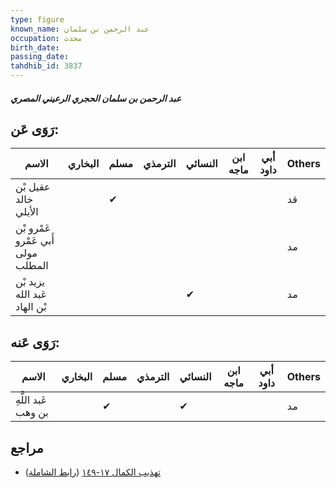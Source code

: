 ```yaml
---
type: figure
known_name: عبد الرحمن بن سلمان
occupation: محدث
birth_date:
passing_date:
tahdhib_id: 3837
---
```

##### عبد الرحمن بن سلمان الحجري الرعيني المصري

## رَوَى عَن:
| الاسم                              | البخاري | مسلم | الترمذي | النسائي | ابن ماجه | أبي داود | Others |
| ---------------------------------- | ------- | ---- | ------- | ------- | -------- | -------- | ------ |
| عقيل بْن خالد الأيلي               |         | ✔    |         |         |          |          | قد     |
| عَمْرو بْن أَبي عَمْرو مولى المطلب |         |      |         |         |          |          | مد     |
| يزيد بْن عَبد الله بْن الهاد       |         |      |         | ✔       |          |          | مد     |
## رَوَى عَنه:
| الاسم               | البخاري | مسلم | الترمذي | النسائي | ابن ماجه | أبي داود | Others |
| ------------------- | ------- | ---- | ------- | ------- | -------- | -------- | ------ |
| عَبد اللَّهِ بن وهب |         | ✔    |         | ✔       |          |          | مد     |
## مراجع
- [تهذيب الكمال ١٧-١٤٩](obsidian://open?vault=Tahdhib-al-Kamal&file=Figures/٣٨٣٧-عبد%20الرحمن%20بن%20سلمان%20الحجري%20الرعيني%20المصري) ([رابط الشاملة](https://shamela.ws/book/3722/8699))